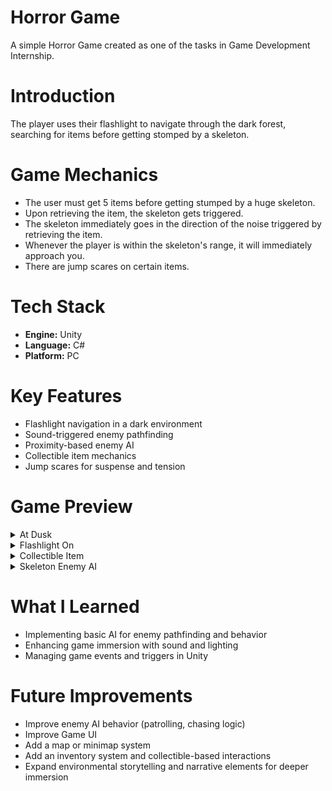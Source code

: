 # Horror Game
A simple Horror Game created as one of the tasks in Game Development Internship. 

# Introduction
The player uses their flashlight to navigate through the dark forest, searching for items before getting stomped by a skeleton.

# Game Mechanics
- The user must get 5 items before getting stumped by a huge skeleton.
- Upon retrieving the item, the skeleton gets triggered.
- The skeleton immediately goes in the direction of the noise triggered by retrieving the item.
- Whenever the player is within the skeleton's range, it will immediately approach you.
- There are jump scares on certain items.

# Tech Stack
- **Engine:** Unity 
- **Language:** C#
- **Platform:** PC

# Key Features
- Flashlight navigation in a dark environment
- Sound-triggered enemy pathfinding
- Proximity-based enemy AI
- Collectible item mechanics
- Jump scares for suspense and tension

# Game Preview
<details>
  <summary>At Dusk</summary>
  
  ![Game Start](https://github.com/user-attachments/assets/15a5d2fc-793f-4d3a-a4c2-457b7aa1c20b)
  
</details>
<details>
  <summary>Flashlight On</summary>

  ![View at Night](https://github.com/user-attachments/assets/c042d64d-ecc2-4c4b-bf35-cdb1240aecbb)

</details>
<details>
  <summary>Collectible Item</summary>

  ![Cube](https://github.com/user-attachments/assets/9f8951d2-00bb-4b91-882a-ff912e3f0ddf)

</details>
<details>
  <summary>Skeleton Enemy AI</summary>

  ![Skeleton AI](https://github.com/user-attachments/assets/44e48f8c-54c1-4f87-a790-6f6716eb2526)
  
</details>

# What I Learned
- Implementing basic AI for enemy pathfinding and behavior
- Enhancing game immersion with sound and lighting
- Managing game events and triggers in Unity

# Future Improvements
- Improve enemy AI behavior (patrolling, chasing logic)
- Improve Game UI
- Add a map or minimap system
- Add an inventory system and collectible-based interactions
- Expand environmental storytelling and narrative elements for deeper immersion
